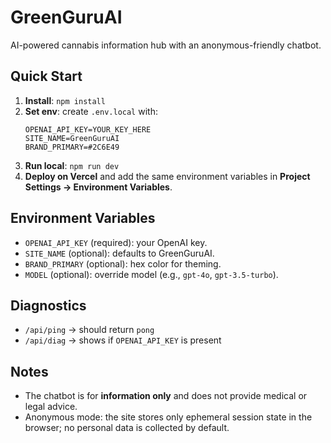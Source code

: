 # GreenGuruAI

AI-powered cannabis information hub with an anonymous-friendly chatbot.

## Quick Start

1. **Install**: `npm install`
2. **Set env**: create `.env.local` with:
   ```
   OPENAI_API_KEY=YOUR_KEY_HERE
   SITE_NAME=GreenGuruAI
   BRAND_PRIMARY=#2C6E49
   ```
3. **Run local**: `npm run dev`
4. **Deploy on Vercel** and add the same environment variables in **Project Settings → Environment Variables**.

## Environment Variables

- `OPENAI_API_KEY` (required): your OpenAI key.
- `SITE_NAME` (optional): defaults to GreenGuruAI.
- `BRAND_PRIMARY` (optional): hex color for theming.
- `MODEL` (optional): override model (e.g., `gpt-4o`, `gpt-3.5-turbo`).

## Diagnostics

- `/api/ping` → should return `pong`
- `/api/diag` → shows if `OPENAI_API_KEY` is present

## Notes

- The chatbot is for **information only** and does not provide medical or legal advice.
- Anonymous mode: the site stores only ephemeral session state in the browser; no personal data is collected by default.
